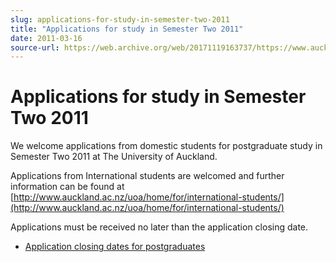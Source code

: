 ```yaml
---
slug: applications-for-study-in-semester-two-2011
title: "Applications for study in Semester Two 2011"
date: 2011-03-16
source-url: https://web.archive.org/web/20171119163737/https://www.auckland.ac.nz/en/about/news-events-and-notices/notices/notices-2011/2011/03/16/Applications-for-study-in-Semester-Two-2011.html
---
```

Applications for study in Semester Two 2011
===========================================

We welcome applications from domestic students for postgraduate study in Semester Two 2011 at The University of Auckland.

Applications from International students are welcomed and further information can be found at [http://www.auckland.ac.nz/uoa/home/for/international-students/](http://www.auckland.ac.nz/uoa/home/for/international-students/)

Applications must be received no later than the application closing date.

*   [Application closing dates for postgraduates](https://www.auckland.ac.nz/en/about/admission-and-enrolment/ae-postgraduate-students/ae-pg-application-closing-dates.html)